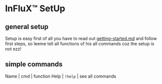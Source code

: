 # InFluX™ SetUp

## general setup

Setup is easy first of all you have to read out [getting-started.md](getting-started.md) and follow first steps, so leeme tell all functions of his all commands coz the setup is not ezz! 

## simple commands

Name | cmd | function 
Help | `!help` | see all commands
